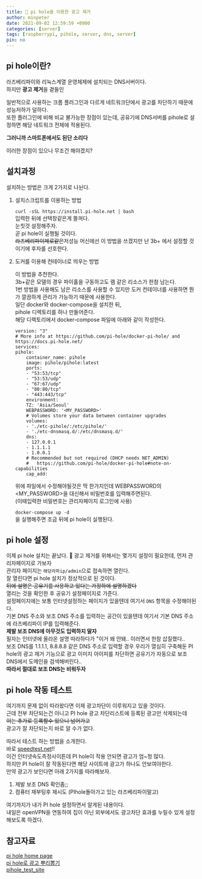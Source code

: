 ```yaml
---
title: 📡 pi hole을 이용한 광고 제거
author: minpeter
date: 2021-09-02 12:59:59 +0900
categories: [server]
tags: [raspberrypi, pihole, server, dns, server]
pin: no
---
```


## pi hole이란?
라즈베리파이와 리눅스계열 운영체제에 설치되는 DNS서버이다.  
하지만 **광고 제거**을 곁들인  

일반적으로 사용하는 크롬 플러그인과 다르게 네트워크단에서 광고를 차단하기 때문에 성능저하가 덜하다.  
또한 플러그인에 비해 비교 불가능한 장점이 있는데, 공유기에 DNS서버를 pihole로 설정하면 해당 네트워크 전체에 적용된다.  

**그러니까 스마트폰에서도 된단 소리다**  

이러한 장점이 있으나 무조건 해야겠지?

## 설치과정
설치하는 방법은 크게 2가지로 나뉜다.  
1. 설치스크립트를 이용하는 방법

    `curl -sSL https://install.pi-hole.net | bash`  
    입력한 뒤에 선택창같은게 뜰꺼다.  
    눈칫것 설정해주자.  
    곧 pi hole이 실행될 것이다.  
    ~~라즈베리파이제로같은~~저성능 머신에선 이 방법을 쓰겠지만 난 3b+ 에서 설정할 것이기에 후자를 선호한다.  

2. 도커를 이용해 컨테이너로 띄우는 방법  

    이 방법을 추천한다.  
    3b+같은 모델의 경우 파이홀을 구동하고도 램 같은 리소스가 한참 남는다.  
    1번 방법을 사용해도 남은 리소스를 사용할 수 있지만 도커 컨테이너를 사용하면 뭔가 깔끔하게 관리가 가능하기 때문에 사용한다.  
    일단 docker와 docker-compose을 설치한 뒤,  
    pihole 디렉토리를 하나 만들어준다.  
    해당 디렉토리에서 docker-compose 파일에 아래와 같이 작성한다.  

    ```docker
    version: "3"
    # More info at https://github.com/pi-hole/docker-pi-hole/ and https://docs.pi-hole.net/
    services:
    pihole:
        container_name: pihole
        image: pihole/pihole:latest
        ports:
        - "53:53/tcp"
        - "53:53/udp"
        - "67:67/udp"
        - "80:80/tcp"
        - "443:443/tcp"
        environment:
        TZ: 'Asia/Seoul'
        WEBPASSWORD: '<MY_PASSWORD>'
        # Volumes store your data between container upgrades
        volumes:
        - './etc-pihole/:/etc/pihole/'
        - './etc-dnsmasq.d/:/etc/dnsmasq.d/'
        dns:
        - 127.0.0.1
        - 1.1.1.1
        - 1.0.0.1
        # Recommended but not required (DHCP needs NET_ADMIN)
        #   https://github.com/pi-hole/docker-pi-hole#note-on-capabilities
        cap_add:
    ```

    위에 파일에서 수정해야될것은 딱 한가지인데 WEBPASSWORD의 <MY_PASSWORD>을 대신해서 비밀번호를 입력해주면된다.  
    (이때입력한 비밀번호는 관리자페이지 로그인에 사용)  
    
    `docker-compose up -d`  
    을 실행해주면 조금 뒤에 pi hole이 실행된다.  

## pi hole 설정
이제 pi hole 설치는 끝났다. 🎉
광고 제거를 위해서는 몇가지 설정이 필요한데, 먼저 관리자페이지로 가보자  
관리자 페이지는 `해당라파ip/admin`으로 접속하면 열린다.  
잘 열린다면 pi hole 설치가 정상적으로 된 것이다.  
~~뒤에 설명은 공유기를 사용하고 있다는 가정하에 설명하겠다~~  
열리는 것을 확인한 후 공유기 설정페이지로 가준다.  
설정페이지에는 보통 인터넷설정하는 페이지가 있을텐데 여기서 `DNS` 항목을 수정해야된다.  
기본 DNS 주소와 보조 DNS 주소를 입력하는 공간이 있을텐데 여기서 기본 DNS 주소에 라즈베리파이 IP를 입력해준다.  
**제발 보조 DNS에 아무것도 입력하지 말자**  
필자는 인터넷에 올라온 설명 따라하다가 "이거 왜 안돼.. 이러면서 한참 삽질했다..  
보조 DNS를 1.1.1.1, 8.8.8.8 같은 DNS 주소로 입력할 경우 우리가 열심히 구축해둔 PI hole의 광고 제거 기능으로 광고 이미지 아이피를 차단하면 공유기가 자동으로 보조 DNS에서 도메인을 검색해버린다..  
**따라서 절대로 보조 DNS는 비워두자**  

## pi hole 작동 테스트
여기까지 문제 없이 따라왔다면 이제 광고차단이 이루워지고 있을 것이다.  
근데 전부 차단되는건 아니고 PI hole 광고 차단리스트에 등록된 광고만 삭제되는데  
~~이는 추가로 등록할수 있으니 넘어가고~~  
광고가 잘 차단되는지 바로 알 수가 없다.  

따라서 테스트 하는 방법을 소개한다.  
바로 [speedtest.net](https://www.speedtest.net/)!!  
이건 인터넷속도측정사이튼데 PI hole이 작용 안되면 광고가 엄~청 많다.  
하지만 PI hole이 잘 작동된다면 해당 사이트에 광고가 하나도 안보여야한다.  
만약 광고가 보인다면 아래 2가지를 따라해보자.  
1. 제발 보조 DNS 확인좀;;
2. 컴퓨터 재부팅후 재시도 (PIhole돌아가고 있는 라즈베리파이말고)

여기까지가 내가 PI hole 설정하면서 알게된 내용이다.  
내일은 openVPN을 연동하여 집이 아닌 외부에서도 광고차단 효과를 누릴수 있게 설정해보도록 하겠다.  


## 참고자료

[pi hole home page](https://pi-hole.net/)  
[pi hole로 광고 뿌리뽑기](https://kycfeel.github.io/2019/10/06/Pi-Hole%EB%A1%9C-%EA%B4%91%EA%B3%A0-%EB%BF%8C%EB%A6%AC%EB%BD%91%EA%B8%B0/)  
[pihole_test_site](https://www.reddit.com/r/pihole/comments/m1xran/pihole_test_site/)  